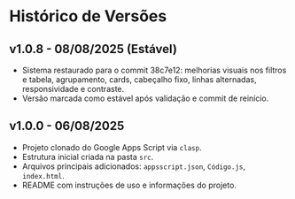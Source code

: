 # Histórico de Versões

## v1.0.8 - 08/08/2025 (Estável)
- Sistema restaurado para o commit 38c7e12: melhorias visuais nos filtros e tabela, agrupamento, cards, cabeçalho fixo, linhas alternadas, responsividade e contraste.
- Versão marcada como estável após validação e commit de reinício.

## v1.0.0 - 06/08/2025
- Projeto clonado do Google Apps Script via `clasp`.
- Estrutura inicial criada na pasta `src`.
- Arquivos principais adicionados: `appsscript.json`, `Código.js`, `index.html`.
- README com instruções de uso e informações do projeto.
